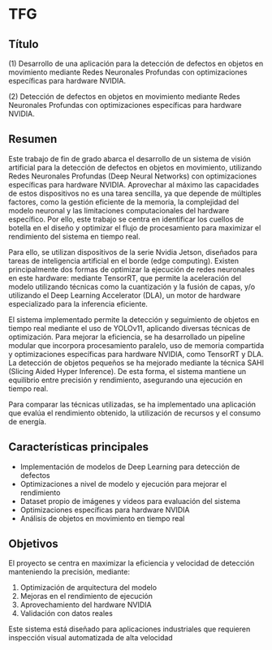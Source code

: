 
# TFG

## Título

(1) Desarrollo de una aplicación para la detección de defectos en objetos en movimiento mediante Redes Neuronales Profundas con optimizaciones específicas para hardware NVIDIA.

(2) Detección de defectos en objetos en movimiento mediante Redes Neuronales Profundas con optimizaciones específicas para hardware NVIDIA.

## Resumen

Este trabajo de fin de grado abarca el desarrollo de un sistema de visión artificial para la detección de defectos en objetos en movimiento, utilizando Redes Neuronales Profundas (Deep Neural Networks) con optimizaciones específicas para hardware NVIDIA. Aprovechar al máximo las capacidades de estos dispositivos no es una tarea sencilla, ya que depende de múltiples factores, como la gestión eficiente de la memoria, la complejidad del modelo neuronal y las limitaciones computacionales del hardware específico. Por ello, este trabajo se centra en identificar los cuellos de botella en el diseño y optimizar el flujo de procesamiento para maximizar el rendimiento del sistema en tiempo real.

Para ello, se utilizan dispositivos de la serie Nvidia Jetson, diseñados para tareas de inteligencia artificial en el borde (edge computing). Existen principalmente dos formas de optimizar la ejecución de redes neuronales en este hardware: mediante TensorRT, que permite la aceleración del modelo utilizando técnicas como la cuantización y la fusión de capas, y/o utilizando el Deep Learning Accelerator (DLA), un motor de hardware especializado para la inferencia eficiente.

El sistema implementado permite la detección y seguimiento de objetos en tiempo real mediante el uso de YOLOv11, aplicando diversas técnicas de optimización. Para mejorar la eficiencia, se ha desarrollado un pipeline modular que incorpora procesamiento paralelo, uso de memoria compartida y optimizaciones específicas para hardware NVIDIA, como TensorRT y DLA. La detección de objetos pequeños se ha mejorado mediante la técnica SAHI (Slicing Aided Hyper Inference). De esta forma, el sistema mantiene un equilibrio entre precisión y rendimiento, asegurando una ejecución en tiempo real.

Para comparar las técnicas utilizadas, se ha implementado una aplicación que evalúa el rendimiento obtenido, la utilización de recursos y el consumo de energía.

## Características principales

- Implementación de modelos de Deep Learning para detección de defectos
- Optimizaciones a nivel de modelo y ejecución para mejorar el rendimiento
- Dataset propio de imágenes y videos para evaluación del sistema
- Optimizaciones específicas para hardware NVIDIA
- Análisis de objetos en movimiento en tiempo real

## Objetivos

El proyecto se centra en maximizar la eficiencia y velocidad de detección manteniendo la precisión, mediante:

1. Optimización de arquitectura del modelo
2. Mejoras en el rendimiento de ejecución
3. Aprovechamiento del hardware NVIDIA
4. Validación con datos reales

Este sistema está diseñado para aplicaciones industriales que requieren inspección visual automatizada de alta velocidad

